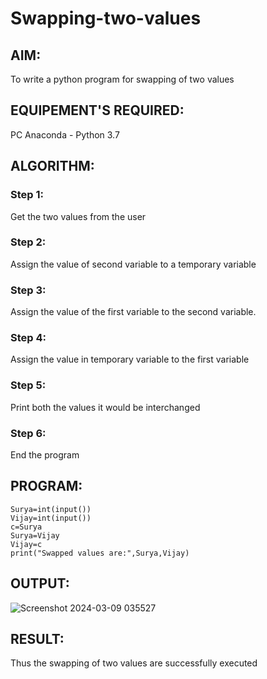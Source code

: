 # Swapping-two-values
## AIM:
To write a python program for swapping of two values
## EQUIPEMENT'S REQUIRED: 
PC
Anaconda - Python 3.7
## ALGORITHM: 
### Step 1:
Get the two values from the user
### Step 2: 
Assign the value of second variable to a temporary variable 
### Step 3: 
Assign the value of the first variable to the second variable.
### Step 4:  
Assign the value in temporary variable to the first variable
### Step 5: 
Print both the values it would be interchanged
### Step 6: 
End the program
## PROGRAM:
```
Surya=int(input())
Vijay=int(input())
c=Surya
Surya=Vijay
Vijay=c
print("Swapped values are:",Surya,Vijay)
```
## OUTPUT:
![Screenshot 2024-03-09 035527](https://github.com/VincyJovitha01/Swapping-two-values/assets/147121113/7daf702a-a4c0-4d5c-abe2-9f9e3d02c829)

## RESULT:
Thus the swapping of two values are successfully executed


